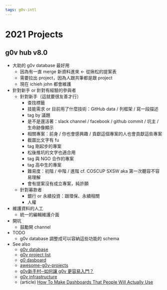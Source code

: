 ```yaml
---
tags: g0v-intl
---
```

# 2021 Projects

## g0v hub v8.0

* 大助的 g0v database 最好用
    - 因為有一直 merge 新資料進來 <- 從揪松的提案表
    - 需要拉出 project，因為人跟共筆都是跟 project
    - 現在 ichieh john 都會維護
* 針對新手 or 針對有經驗的參與者
    - 針對新手（這就要很友善才行）
        - 查找標籤
        - 技能需求 or 目前用了什麼技術：GitHub data / 列框架 / 寫一段描述
        - tag by 議題
        - 是不是還活著：slack channel / facebook / github commit / 坑主 / 生命跡像顯示
        - 相關專案：前身 / 你也會感興趣 / 貢獻這個專案的人也會貢獻這些專案
        - 截圖比文字有 fu
        - tag 剛起步的專案
        - 松後推坑的文字也適合用
        - tag 與 NGO 合作的專案
        - tag 高中生的專案
        - 難易度：初階 / 中階 / 進階 cf. COSCUP SXSW aka 第一次聽容不容易理解
        - 會有提案沒有成立專案，純許願
    - 針對募款者
        - 銀行 or 永續投資：跟環保、永續相關
        - 人權
* 維護資料的人工
    - 統一的編輯維護介面
* 開坑
    - 鼓勵開 channel
* TODO
    - g0v database 調整成可以容納這些功能的 schema
* See also
    - [g0v database](https://getpocket.com/redirect?url=https%3A%2F%2Fdocs.google.com%2Fspreadsheets%2Fd%2F1C9-g1pvkfqBJbfkjPB0gvfBbBxVlWYJj6tTVwaI5_x8%2Fedit%23gid%3D1563040282)
    - [g0v project list](https://airtable.com/tblWh8iKPbyv3m1Ij/viw353DOx05uMJ3l6?blocks=hide)
    - [g0 dasboard](https://github.com/g0v/g0v-dashboard)
    - [awesome-g0v-projects](https://chunyenhuang.github.io/awesome-g0v-projects/)
    - [g0v新手村─如何讓 g0v 更容易入門？](https://g0v.hackmd.io/c/summit20/%2F%40summit2020%2FSJfBFPGoD)
    - [g0v infrastructure](https://g0v.hackmd.io/@jothon/g0v-infrastructure)
    - (article) [How To Make Dashboards That People Will Actually Use](https://towardsdatascience.com/how-to-make-dashboards-that-people-will-actually-use-16c6ec35334a)